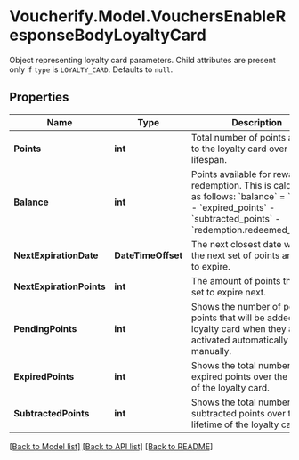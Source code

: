 # Voucherify.Model.VouchersEnableResponseBodyLoyaltyCard
Object representing loyalty card parameters. Child attributes are present only if `type` is `LOYALTY_CARD`. Defaults to `null`.

## Properties

Name | Type | Description | Notes
------------ | ------------- | ------------- | -------------
**Points** | **int** | Total number of points added to the loyalty card over its lifespan. | [optional] 
**Balance** | **int** | Points available for reward redemption. This is calculated as follows: &#x60;balance&#x60; &#x3D; &#x60;points&#x60; - &#x60;expired_points&#x60; - &#x60;subtracted_points&#x60; - &#x60;redemption.redeemed_points&#x60;. | [optional] 
**NextExpirationDate** | **DateTimeOffset** | The next closest date when the next set of points are due to expire. | [optional] 
**NextExpirationPoints** | **int** | The amount of points that are set to expire next. | [optional] 
**PendingPoints** | **int** | Shows the number of pending points that will be added to the loyalty card when they are activated automatically or manually. | [optional] 
**ExpiredPoints** | **int** | Shows the total number of expired points over the lifetime of the loyalty card. | [optional] 
**SubtractedPoints** | **int** | Shows the total number of subtracted points over the lifetime of the loyalty card. | [optional] 

[[Back to Model list]](../../README.md#documentation-for-models) [[Back to API list]](../../README.md#documentation-for-api-endpoints) [[Back to README]](../../README.md)

